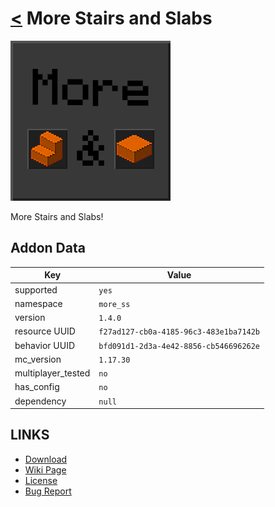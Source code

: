 # [<](../README.md) More Stairs and Slabs

![alt](pack_icon.png)

More Stairs and Slabs!

## Addon Data

| Key                | Value    |
|--------------------|----------|
| supported          | `yes` |
| namespace          | `more_ss` |
| version            | `1.4.0 ` |
| resource UUID            | `f27ad127-cb0a-4185-96c3-483e1ba7142b` |
| behavior UUID            | `bfd091d1-2d3a-4e42-8856-cb546696262e` |
| mc_version         | `1.17.30` |
| multiplayer_tested | `no`     |
| has_config         | `no`     |
| dependency         | `null`   |

## LINKS
- [Download](https://mcpedl.com/more-stairs-and-slabs-addon/)
- [Wiki Page](https://github.com/legopitstop/addons/wiki/More_Stairs_and_Slabs)
- [License](https://license.lpsmods.dev)
- [Bug Report](https://github.com/legopitstop/addons/issues)